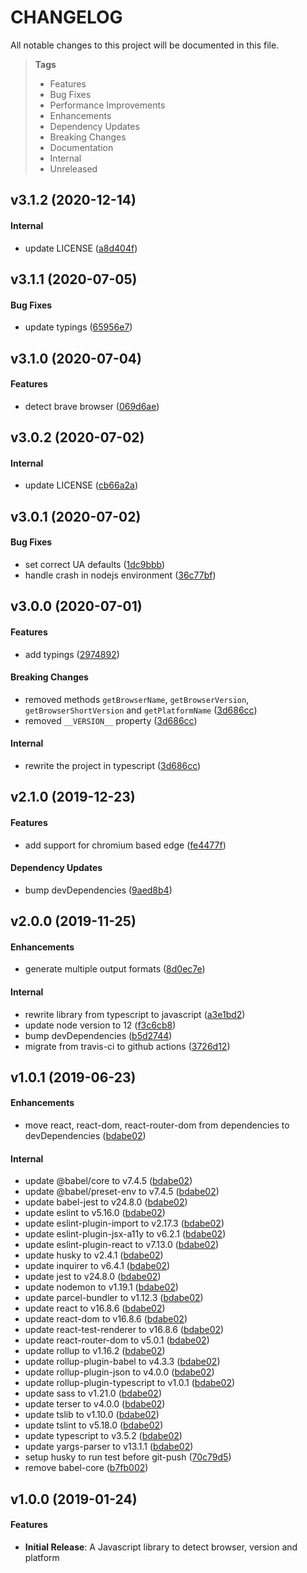 # CHANGELOG

All notable changes to this project will be documented in this file.

> **Tags**
>
> - Features
> - Bug Fixes
> - Performance Improvements
> - Enhancements
> - Dependency Updates
> - Breaking Changes
> - Documentation
> - Internal
> - Unreleased

## v3.1.2 (2020-12-14)

#### Internal

- update LICENSE ([a8d404f](https://github.com/sibiraj-s/browser-dtector/commit/a8d404f))

## v3.1.1 (2020-07-05)

#### Bug Fixes

- update typings ([65956e7](https://github.com/sibiraj-s/browser-dtector/commit/65956e7))

## v3.1.0 (2020-07-04)

#### Features

- detect brave browser ([069d6ae](https://github.com/sibiraj-s/browser-dtector/commit/069d6ae))

## v3.0.2 (2020-07-02)

#### Internal

- update LICENSE ([cb66a2a](https://github.com/sibiraj-s/browser-dtector/commit/cb66a2a))

## v3.0.1 (2020-07-02)

#### Bug Fixes

- set correct UA defaults ([1dc9bbb](https://github.com/sibiraj-s/browser-dtector/commit/1dc9bbb))
- handle crash in nodejs environment ([36c77bf](https://github.com/sibiraj-s/browser-dtector/commit/36c77bf))

## v3.0.0 (2020-07-01)

#### Features

- add typings ([2974892](https://github.com/sibiraj-s/browser-dtector/commit/2974892))

#### Breaking Changes

- removed methods `getBrowserName`, `getBrowserVersion`, `getBrowserShortVersion` and `getPlatformName` ([3d686cc](https://github.com/sibiraj-s/browser-dtector/commit/3d686cc))
- removed `__VERSION__` property ([3d686cc](https://github.com/sibiraj-s/browser-dtector/commit/3d686cc))

#### Internal

- rewrite the project in typescript ([3d686cc](https://github.com/sibiraj-s/browser-dtector/commit/3d686cc))

## v2.1.0 (2019-12-23)

#### Features

- add support for chromium based edge ([fe4477f](https://github.com/sibiraj-s/browser-dtector/commit/fe4477f))

#### Dependency Updates

- bump devDependencies ([9aed8b4](https://github.com/sibiraj-s/browser-dtector/commit/9aed8b4))

## v2.0.0 (2019-11-25)

#### Enhancements

- generate multiple output formats ([8d0ec7e](https://github.com/sibiraj-s/browser-dtector/commit/8d0ec7e))

#### Internal

- rewrite library from typescript to javascript ([a3e1bd2](https://github.com/sibiraj-s/browser-dtector/commit/a3e1bd2))
- update node version to 12 ([f3c6cb8](https://github.com/sibiraj-s/browser-dtector/commit/f3c6cb8))
- bump devDependencies ([b5d2744](https://github.com/sibiraj-s/browser-dtector/commit/b5d2744))
- migrate from travis-ci to github actions ([3726d12](https://github.com/sibiraj-s/browser-dtector/commit/3726d12))

## v1.0.1 (2019-06-23)

#### Enhancements

- move react, react-dom, react-router-dom from dependencies to devDependencies ([bdabe02](https://github.com/sibiraj-s/browser-dtector/commit/bdabe02))

#### Internal

- update @babel/core to v7.4.5 ([bdabe02](https://github.com/sibiraj-s/browser-dtector/commit/bdabe02))
- update @babel/preset-env to v7.4.5 ([bdabe02](https://github.com/sibiraj-s/browser-dtector/commit/bdabe02))
- update babel-jest to v24.8.0 ([bdabe02](https://github.com/sibiraj-s/browser-dtector/commit/bdabe02))
- update eslint to v5.16.0 ([bdabe02](https://github.com/sibiraj-s/browser-dtector/commit/bdabe02))
- update eslint-plugin-import to v2.17.3 ([bdabe02](https://github.com/sibiraj-s/browser-dtector/commit/bdabe02))
- update eslint-plugin-jsx-a11y to v6.2.1 ([bdabe02](https://github.com/sibiraj-s/browser-dtector/commit/bdabe02))
- update eslint-plugin-react to v7.13.0 ([bdabe02](https://github.com/sibiraj-s/browser-dtector/commit/bdabe02))
- update husky to v2.4.1 ([bdabe02](https://github.com/sibiraj-s/browser-dtector/commit/bdabe02))
- update inquirer to v6.4.1 ([bdabe02](https://github.com/sibiraj-s/browser-dtector/commit/bdabe02))
- update jest to v24.8.0 ([bdabe02](https://github.com/sibiraj-s/browser-dtector/commit/bdabe02))
- update nodemon to v1.19.1 ([bdabe02](https://github.com/sibiraj-s/browser-dtector/commit/bdabe02))
- update parcel-bundler to v1.12.3 ([bdabe02](https://github.com/sibiraj-s/browser-dtector/commit/bdabe02))
- update react to v16.8.6 ([bdabe02](https://github.com/sibiraj-s/browser-dtector/commit/bdabe02))
- update react-dom to v16.8.6 ([bdabe02](https://github.com/sibiraj-s/browser-dtector/commit/bdabe02))
- update react-test-renderer to v16.8.6 ([bdabe02](https://github.com/sibiraj-s/browser-dtector/commit/bdabe02))
- update react-router-dom to v5.0.1 ([bdabe02](https://github.com/sibiraj-s/browser-dtector/commit/bdabe02))
- update rollup to v1.16.2 ([bdabe02](https://github.com/sibiraj-s/browser-dtector/commit/bdabe02))
- update rollup-plugin-babel to v4.3.3 ([bdabe02](https://github.com/sibiraj-s/browser-dtector/commit/bdabe02))
- update rollup-plugin-json to v4.0.0 ([bdabe02](https://github.com/sibiraj-s/browser-dtector/commit/bdabe02))
- update rollup-plugin-typescript to v1.0.1 ([bdabe02](https://github.com/sibiraj-s/browser-dtector/commit/bdabe02))
- update sass to v1.21.0 ([bdabe02](https://github.com/sibiraj-s/browser-dtector/commit/bdabe02))
- update terser to v4.0.0 ([bdabe02](https://github.com/sibiraj-s/browser-dtector/commit/bdabe02))
- update tslib to v1.10.0 ([bdabe02](https://github.com/sibiraj-s/browser-dtector/commit/bdabe02))
- update tslint to v5.18.0 ([bdabe02](https://github.com/sibiraj-s/browser-dtector/commit/bdabe02))
- update typescript to v3.5.2 ([bdabe02](https://github.com/sibiraj-s/browser-dtector/commit/bdabe02))
- update yargs-parser to v13.1.1 ([bdabe02](https://github.com/sibiraj-s/browser-dtector/commit/bdabe02))
- setup husky to run test before git-push ([70c79d5](https://github.com/sibiraj-s/browser-dtector/commit/70c79d5))
- remove babel-core ([b7fb002](https://github.com/sibiraj-s/browser-dtector/commit/b7fb002))

## v1.0.0 (2019-01-24)

#### Features

- **Initial Release**: A Javascript library to detect browser, version and platform
